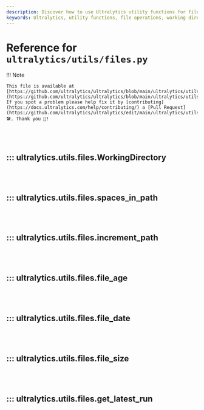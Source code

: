 ```yaml
---
description: Discover how to use Ultralytics utility functions for file-related operations including incrementing paths, finding file age, checking file size and creating directories.
keywords: Ultralytics, utility functions, file operations, working directory, file age, file size, create directories
---
```


# Reference for `ultralytics/utils/files.py`

!!! Note

    This file is available at [https://github.com/ultralytics/ultralytics/blob/main/ultralytics/utils/files.py](https://github.com/ultralytics/ultralytics/blob/main/ultralytics/utils/files.py). If you spot a problem please help fix it by [contributing](https://docs.ultralytics.com/help/contributing/) a [Pull Request](https://github.com/ultralytics/ultralytics/edit/main/ultralytics/utils/files.py) 🛠️. Thank you 🙏!

<br><br>

## ::: ultralytics.utils.files.WorkingDirectory

<br><br>

## ::: ultralytics.utils.files.spaces_in_path

<br><br>

## ::: ultralytics.utils.files.increment_path

<br><br>

## ::: ultralytics.utils.files.file_age

<br><br>

## ::: ultralytics.utils.files.file_date

<br><br>

## ::: ultralytics.utils.files.file_size

<br><br>

## ::: ultralytics.utils.files.get_latest_run

<br><br>
